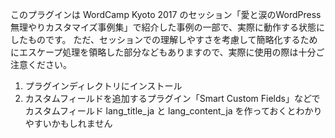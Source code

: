 このプラグインは WordCamp Kyoto 2017 のセッション「愛と涙のWordPress無理やりカスタマイズ事例集」で紹介した事例の一部で、実際に動作する状態にしたものです。
ただ、セッションでの理解しやすさを考慮して簡略化するためにエスケープ処理を領略した部分などもありますので、実際に使用の際は十分ご注意ください。

1. プラグインディレクトリにインストール
2. カスタムフィールドを追加するプラグイン「Smart Custom Fields」などで カスタムフィールド lang_title_ja と lang_content_ja を作っておくとわかりやすいかもしれません